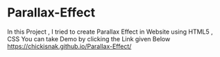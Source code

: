 # Parallax-Effect
In this Project , I tried to create Parallax Effect in Website using HTML5 , CSS
You can take Demo by clicking the Link given Below
https://chickisnak.github.io/Parallax-Effect/
